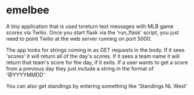 # emelbee

A tiny application that is used toreturn text messages with MLB game scores via Twilio. Once you start flask via the 'run_flask' script, you just need to point Twilio at the web server running on port 5000. 

The app looks for strings coming in as GET requests in the body. If it sees 'scores' it will return all of the day's scores. If it sees a team name it will return that team's score for the day, if it exits. If a user wants to get a score from a previous day they just include a string in the format of '@YYYYMMDD'

You can also get standings by entering something like 'Standings NL West'
